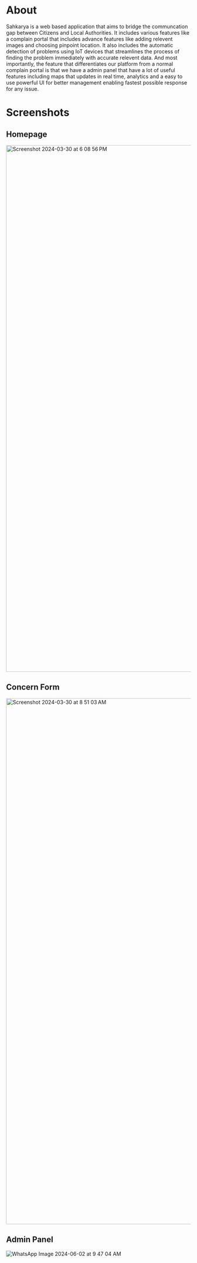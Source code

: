 # About 
Sahkarya is a web based application that aims to bridge the communcation gap between Citizens and Local Authorities.
It includes various features like a complain portal that includes advance features like adding relevent images and choosing pinpoint location.
It also includes the automatic detection of problems using IoT devices that streamlines the process of finding the problem immediately with accurate relevent data.
And most importantly, the feature that differentiates our platform from a normal complain portal is that we have a admin panel that have a lot of useful features including maps that updates in real time, analytics and a easy to use powerful UI for better management enabling fastest possible response for any issue.

# Screenshots

## Homepage
<img width="1436" alt="Screenshot 2024-03-30 at 6 08 56 PM" src="https://github.com/Sahkarya/Sahkarya/assets/90198169/da596ddb-c278-46d3-8490-5ec35c3babf9">

## Concern Form

<img width="1434" alt="Screenshot 2024-03-30 at 8 51 03 AM" src="https://github.com/Sahkarya/Sahkarya/assets/90198169/9b44696c-a4d0-423e-bba4-0e099028ce3a">

## Admin Panel

![WhatsApp Image 2024-06-02 at 9 47 04 AM](https://github.com/Sahkarya/Sahkarya/assets/90198169/13c25590-b414-4f6b-a5c4-9ee0156fb7aa)
